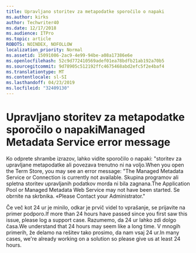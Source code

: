 ```yaml
---
title: Upravljano storitev za metapodatke sporočilo o napaki
ms.author: kirks
author: Techwriter40
ms.date: 12/17/2018
ms.audience: ITPro
ms.topic: article
ROBOTS: NOINDEX, NOFOLLOW
localization_priority: Normal
ms.assetid: 15091086-2ac9-4e99-94be-a08a17386e6e
ms.openlocfilehash: 52c9d772410569adef01ea78bdfb21ab192a70b5
ms.sourcegitcommit: 9d78905c512192ffc4675468abd2efc5f2e4baf4
ms.translationtype: MT
ms.contentlocale: sl-SI
ms.lasthandoff: 04/23/2019
ms.locfileid: "32409130"
---
```

# <a name="managed-metadata-service-error-message"></a><span data-ttu-id="bbcf1-102">Upravljano storitev za metapodatke sporočilo o napaki</span><span class="sxs-lookup"><span data-stu-id="bbcf1-102">Managed Metadata Service error message</span></span>

<span data-ttu-id="bbcf1-103">Ko odprete shrambe izrazov, lahko vidite sporočilo o napaki: "storitev za upravljane metapodatke ali povezava trenutno ni na voljo.</span><span class="sxs-lookup"><span data-stu-id="bbcf1-103">When you open the Term Store, you may see an error message: "The Managed Metadata Service or Connection is currently not available.</span></span> <span data-ttu-id="bbcf1-104">Skupina programov ali spletna storitev upravljanih podatkov morda ni bila zagnana.</span><span class="sxs-lookup"><span data-stu-id="bbcf1-104">The Application Pool or Managed Metadata Web Service may not have been started.</span></span> <span data-ttu-id="bbcf1-105">Se obrnite na skrbnika. «</span><span class="sxs-lookup"><span data-stu-id="bbcf1-105">Please Contact your Administrator."</span></span>
  
<span data-ttu-id="bbcf1-106">Če več kot 24 ur je minilo, odkar je prvič videl to vprašanje, se prijavite na primer podporo.</span><span class="sxs-lookup"><span data-stu-id="bbcf1-106">If more than 24 hours have passed since you first saw this issue, please log a support case.</span></span> <span data-ttu-id="bbcf1-107">Razumemo, da 24 ur lahko zdi dolgo časa.</span><span class="sxs-lookup"><span data-stu-id="bbcf1-107">We understand that 24 hours may seem like a long time.</span></span> <span data-ttu-id="bbcf1-108">V mnogih primerih, že delamo na rešitev tako prosimo, da nam vsaj 24 ur.</span><span class="sxs-lookup"><span data-stu-id="bbcf1-108">In many cases, we're already working on a solution so please give us at least 24 hours.</span></span>
  

